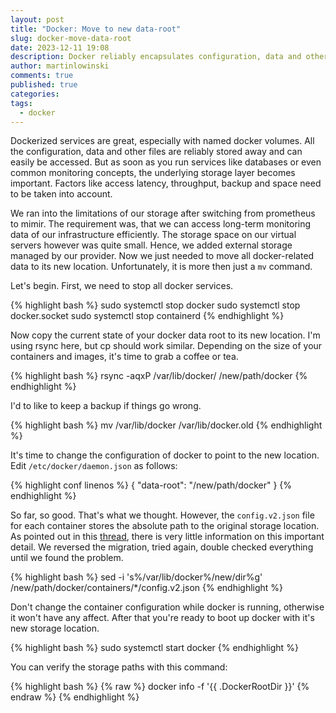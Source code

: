 ```yaml
---
layout: post
title: "Docker: Move to new data-root"
slug: docker-move-data-root
date: 2023-12-11 19:08
description: Docker reliably encapsulates configuration, data and other files. But as soon as you start running services like databases or even common monitoring concepts, the underlying storage layer may become a bottleneck. However, moving all docker-related data to a new location is more than just a `mv` command.
author: martinlowinski
comments: true
published: true
categories: 
tags: 
  - docker
---
```


Dockerized services are great, especially with named docker volumes. All the configuration, data and other files are reliably stored away and can easily be accessed. But as soon as you run services like databases or even common monitoring concepts, the underlying storage layer becomes important. Factors like access latency, throughput, backup and space need to be taken into account.

We ran into the limitations of our storage after switching from prometheus to mimir. The requirement was, that we can access long-term monitoring data of our infrastructure efficiently. The storage space on our virtual servers however was quite small. Hence, we added external storage managed by our provider. Now we just needed to move all docker-related data to its new location. Unfortunately, it is more then just a `mv` command.

Let's begin. First, we need to stop all docker services.

{% highlight bash %}
sudo systemctl stop docker
sudo systemctl stop docker.socket
sudo systemctl stop containerd
{% endhighlight %}

Now copy the current state of your docker data root to its new location. I'm using rsync here, but cp should work similar. Depending on the size of your containers and images, it's time to grab a coffee or tea.

{% highlight bash %}
rsync -aqxP /var/lib/docker/ /new/path/docker
{% endhighlight %}

I'd to like to keep a backup if things go wrong.

{% highlight bash %}
mv /var/lib/docker /var/lib/docker.old
{% endhighlight %}

It's time to change the configuration of docker to point to the new location. Edit `/etc/docker/daemon.json` as follows:

{% highlight conf linenos %}
{
    "data-root": "/new/path/docker"
}
{% endhighlight %}

So far, so good. That's what we thought. However, the `config.v2.json` file for each container stores the absolute path to the original storage location. As pointed out in this [thread](https://forums.docker.com/t/error-starting-container-after-moving-docker-root-directory/64324), there is very little information on this important detail. We reversed the migration, tried again, double checked everything until we found the problem.

{% highlight bash %}
sed -i 's%/var/lib/docker%/new/dir%g' /new/path/docker/containers/*/config.v2.json
{% endhighlight %}

Don't change the container configuration while docker is running, otherwise it won't have any affect. After that you're ready to boot up docker with it's new storage location.

{% highlight bash %}
sudo systemctl start docker
{% endhighlight %}

You can verify the storage paths with this command:

{% highlight bash %}
{% raw %}
docker info -f '{{ .DockerRootDir }}'
{% endraw %}
{% endhighlight %}
